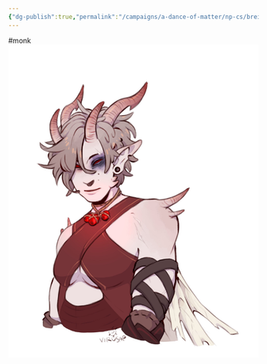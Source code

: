 ```yaml
---
{"dg-publish":true,"permalink":"/campaigns/a-dance-of-matter/np-cs/brei-teethling/"}
---
```



#monk
![Brei_Tiefling_Monk|300](/img/user/attachments/Brei_Tiefling_Monk.jpg)